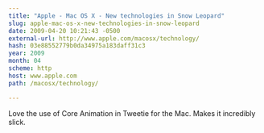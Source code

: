 ```yaml
---
title: "Apple - Mac OS X - New technologies in Snow Leopard"
slug: apple-mac-os-x-new-technologies-in-snow-leopard
date: 2009-04-20 10:21:43 -0500
external-url: http://www.apple.com/macosx/technology/
hash: 03e88552779b0da34975a183daff31c3
year: 2009
month: 04
scheme: http
host: www.apple.com
path: /macosx/technology/

---
```


Love the use of Core Animation in Tweetie for the Mac. Makes it incredibly slick. 
